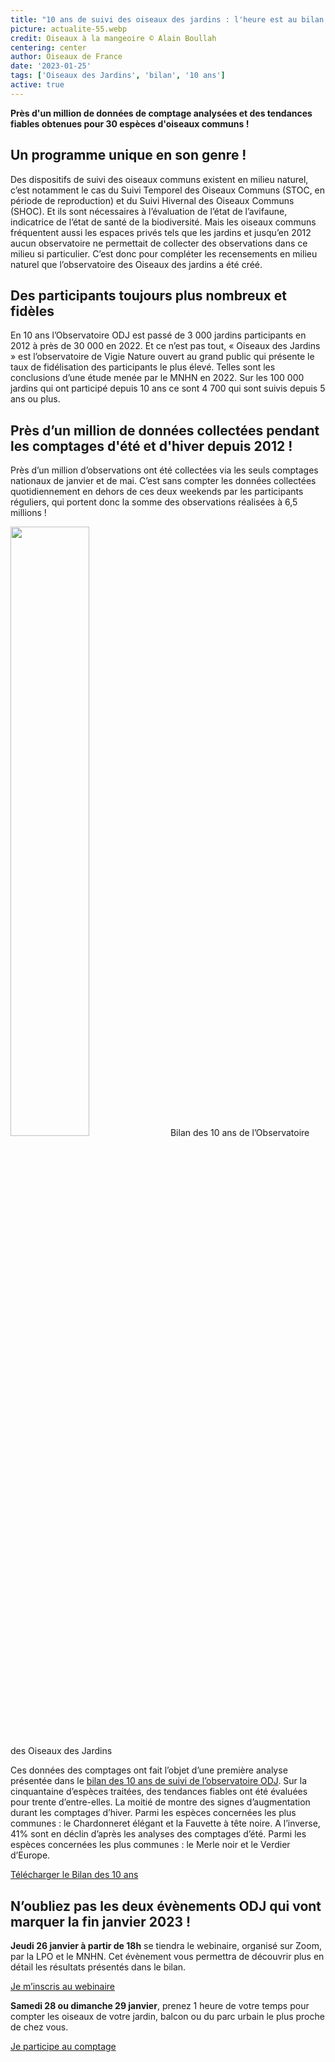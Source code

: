 ```yaml
---
title: "10 ans de suivi des oiseaux des jardins : l'heure est au bilan!"
picture: actualite-55.webp
credit: Oiseaux à la mangeoire © Alain Boullah 
centering: center
author: Oiseaux de France
date: '2023-01-25'
tags: ['Oiseaux des Jardins', 'bilan', '10 ans']
active: true
---
```


**Près d'un million de données de comptage analysées et des tendances fiables obtenues pour 30 espèces d'oiseaux communs !**

## Un programme unique en son genre !

Des dispositifs de suivi des oiseaux communs existent en milieu naturel, c’est notamment le cas du Suivi Temporel des Oiseaux Communs (STOC, en période de reproduction) et du Suivi Hivernal des Oiseaux Communs (SHOC). Et ils sont nécessaires à l’évaluation de l’état de l’avifaune, indicatrice de l’état de santé de la biodiversité. Mais les oiseaux communs fréquentent aussi les espaces privés tels que les jardins et jusqu’en 2012 aucun observatoire ne permettait de collecter des observations dans ce milieu si particulier. C’est donc pour compléter les recensements en milieu naturel que l’observatoire des Oiseaux des jardins a été créé.  

## Des participants toujours plus nombreux et fidèles

En 10 ans l’Observatoire ODJ est passé de 3 000 jardins participants en 2012 à près de 30 000 en 2022. Et ce n’est pas tout, « Oiseaux des Jardins » est l’observatoire de Vigie Nature ouvert au grand public qui présente le taux de fidélisation des participants le plus élevé. Telles sont les conclusions d’une étude menée par le MNHN en 2022. Sur les 100 000 jardins qui ont participé depuis 10 ans ce sont 4 700 qui sont suivis depuis 5 ans ou plus. 

## Près d’un million de données collectées pendant les comptages d'été et d'hiver depuis 2012 ! 

Près d’un million d’observations ont été collectées via les seuls comptages nationaux de janvier et de mai. C’est sans compter les données collectées quotidiennement en dehors de ces deux weekends par les participants réguliers, qui portent donc la somme des observations réalisées à 6,5 millions ! 

<img class="InformativePagePicture" style="width: 50%" src="/news/actualite-55-couverture-bilan.webp"/>
<span class="InformativePagePictureLegend">Bilan des 10 ans de l’Observatoire des Oiseaux des Jardins</span>

Ces données des comptages ont fait l’objet d’une première analyse présentée dans le [bilan des 10 ans de suivi de l’observatoire ODJ](). Sur la cinquantaine d’espèces traitées, des tendances fiables ont été évaluées pour trente d’entre-elles. La moitié de montre des signes d’augmentation durant les comptages d’hiver. Parmi les espèces concernées les plus communes : le Chardonneret élégant et la Fauvette à tête noire. A l’inverse, 41% sont en déclin d’après les analyses des comptages d’été. Parmi les espèces concernées les plus communes : le Merle noir et le Verdier d’Europe.  

<div style="align-center"><a href=" "  target="_blank" class="v-btn v-btn--is-elevated  elevation-2 v-size--default success"> Télécharger le Bilan des 10 ans</a></div>

## N’oubliez pas les deux évènements ODJ qui vont marquer la fin janvier 2023 ! 

**Jeudi 26 janvier à partir de 18h** se tiendra le webinaire, organisé sur Zoom, par la LPO et le MNHN. Cet évènement vous permettra de découvrir plus en détail les résultats présentés dans le bilan. 

<div style="align-center"><a href=" "  target="_blank" class="v-btn v-btn--is-elevated  elevation-2 v-size--default success"> Je m’inscris au webinaire </a></div>

**Samedi 28 ou dimanche 29 janvier**, prenez 1 heure de votre temps pour compter les oiseaux de votre jardin, balcon ou du parc urbain le plus proche de chez vous. 

<div style="align-center"><a href=" "  target="_blank" class="v-btn v-btn--is-elevated  elevation-2 v-size--default success"> Je participe au comptage </a></div>
